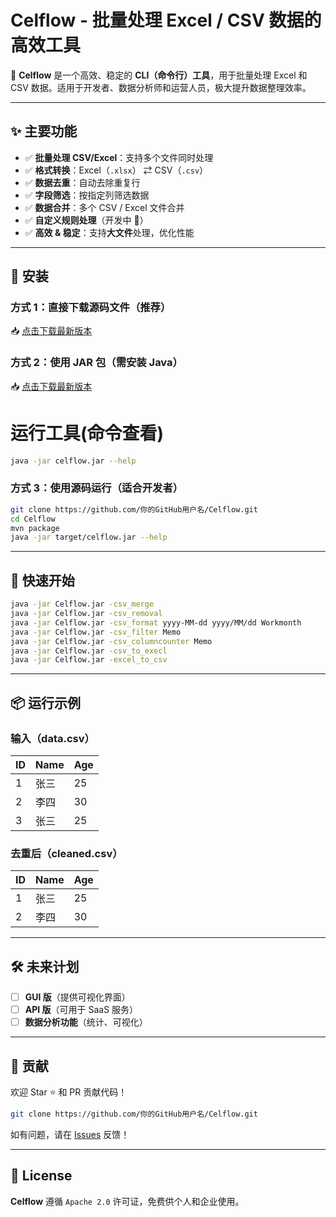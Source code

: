 # Celflow - 批量处理 Excel / CSV 数据的高效工具

🚀 **Celflow** 是一个高效、稳定的 **CLI（命令行）工具**，用于批量处理 Excel 和 CSV 数据。适用于开发者、数据分析师和运营人员，极大提升数据整理效率。

---

## ✨ 主要功能
- ✅ **批量处理 CSV/Excel**：支持多个文件同时处理
- ✅ **格式转换**：Excel（`.xlsx`） ⇄ CSV（`.csv`）
- ✅ **数据去重**：自动去除重复行
- ✅ **字段筛选**：按指定列筛选数据
- ✅ **数据合并**：多个 CSV / Excel 文件合并
- ✅ **自定义规则处理**（开发中 🚀）
- ✅ **高效 & 稳定**：支持**大文件**处理，优化性能

---

## 📌 安装

### 方式 1：直接下载源码文件（推荐）
📥 [点击下载最新版本](https://github.com/Liuyupenggiamlesfsefsfsefes/Celflow-Batch-Excel-CSV/tree/master)

### 方式 2：使用 JAR 包（需安装 Java）
📥 [点击下载最新版本](https://github.com/Liuyupenggiamlesfsefsfsefes/Celflow-Batch-Excel-CSV/tree/main)


# 运行工具(命令查看)
```bash
java -jar celflow.jar --help

```


### 方式 3：使用源码运行（适合开发者）
```bash
git clone https://github.com/你的GitHub用户名/Celflow.git
cd Celflow
mvn package
java -jar target/celflow.jar --help
```

---

## 🚀 快速开始

```bash
java -jar Celflow.jar -csv_merge                                                --合并csv
java -jar Celflow.jar -csv_removal                                              --csv 相同数据行去重/删除全是空值的行
java -jar Celflow.jar -csv_format yyyy-MM-dd yyyy/MM/dd Workmonth               --csv 相同数据行去重/删除全是空值的行
java -jar Celflow.jar -csv_filter Memo                                          --csv 按某一列的值拆分成多个 CSV 文件（比如按“部门”拆分）
java -jar Celflow.jar -csv_columncounter Memo                                   --csv 统计某列的唯一值个数（如不同的“城市”数量）
java -jar Celflow.jar -csv_to_execl                                             --csv转execl
java -jar Celflow.jar -excel_to_csv                                             --execl转csv
```

---

## 📦 运行示例
### **输入（data.csv）**
| ID  | Name  | Age |
|-----|------|-----|
| 1   | 张三 | 25  |
| 2   | 李四 | 30  |
| 3   | 张三 | 25  |

### **去重后（cleaned.csv）**
| ID  | Name  | Age |
|-----|------|-----|
| 1   | 张三 | 25  |
| 2   | 李四 | 30  |

---

## 🛠️ 未来计划
- [ ] **GUI 版**（提供可视化界面）
- [ ] **API 版**（可用于 SaaS 服务）
- [ ] **数据分析功能**（统计、可视化）

---

## 🤝 贡献
欢迎 Star ⭐ 和 PR 贡献代码！

```bash
git clone https://github.com/你的GitHub用户名/Celflow.git
```

如有问题，请在 [Issues](https://github.com/Liuyupenggiamlesfsefsfsefes/Celflow-Batch-Excel-CSV/issues) 反馈！

---

## 📄 License
**Celflow** 遵循 `Apache 2.0` 许可证，免费供个人和企业使用。
